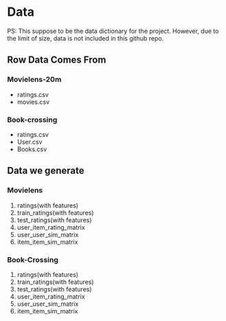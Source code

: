 # Data

PS: This suppose to be the data dictionary for the project. However, due to the limit of size, data is not included in this github repo.

## Row Data Comes From

### Movielens-20m
- ratings.csv
- movies.csv
### Book-crossing
- ratings.csv
- User.csv
- Books.csv

## Data we generate

### Movielens
1. ratings(with features)
2. train_ratings(with features)
3. test_ratings(with features)
4. user_item_rating_matrix
5. user_user_sim_matrix
6. item_item_sim_matrix

### Book-Crossing
1. ratings(with features)
2. train_ratings(with features)
3. test_ratings(with features)
4. user_item_rating_matrix
5. user_user_sim_matrix
6. item_item_sim_matrix